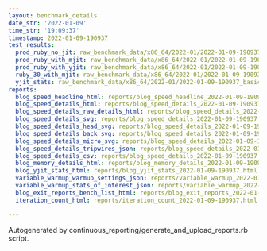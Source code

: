 ```yaml
---
layout: benchmark_details
date_str: '2022-01-09'
time_str: '19:09:37'
timestamp: 2022-01-09-190937
test_results:
  prod_ruby_no_jit: raw_benchmark_data/x86_64/2022-01/2022-01-09-190937_basic_benchmark_prod_ruby_no_jit.json
  prod_ruby_with_mjit: raw_benchmark_data/x86_64/2022-01/2022-01-09-190937_basic_benchmark_prod_ruby_with_mjit.json
  prod_ruby_with_yjit: raw_benchmark_data/x86_64/2022-01/2022-01-09-190937_basic_benchmark_prod_ruby_with_yjit.json
  ruby_30_with_mjit: raw_benchmark_data/x86_64/2022-01/2022-01-09-190937_basic_benchmark_ruby_30_with_mjit.json
  yjit_stats: raw_benchmark_data/x86_64/2022-01/2022-01-09-190937_basic_benchmark_yjit_stats.json
reports:
  blog_speed_headline_html: reports/blog_speed_headline_2022-01-09-190937.html
  blog_speed_details_html: reports/blog_speed_details_2022-01-09-190937.html
  blog_speed_details_raw_details_html: reports/blog_speed_details_2022-01-09-190937.raw_details.html
  blog_speed_details_svg: reports/blog_speed_details_2022-01-09-190937.svg
  blog_speed_details_head_svg: reports/blog_speed_details_2022-01-09-190937.head.svg
  blog_speed_details_back_svg: reports/blog_speed_details_2022-01-09-190937.back.svg
  blog_speed_details_micro_svg: reports/blog_speed_details_2022-01-09-190937.micro.svg
  blog_speed_details_tripwires_json: reports/blog_speed_details_2022-01-09-190937.tripwires.json
  blog_speed_details_csv: reports/blog_speed_details_2022-01-09-190937.csv
  blog_memory_details_html: reports/blog_memory_details_2022-01-09-190937.html
  blog_yjit_stats_html: reports/blog_yjit_stats_2022-01-09-190937.html
  variable_warmup_warmup_settings_json: reports/variable_warmup_2022-01-09-190937.warmup_settings.json
  variable_warmup_stats_of_interest_json: reports/variable_warmup_2022-01-09-190937.stats_of_interest.json
  blog_exit_reports_bench_list_html: reports/blog_exit_reports_2022-01-09-190937.bench_list.html
  iteration_count_html: reports/iteration_count_2022-01-09-190937.html

---
```

Autogenerated by continuous_reporting/generate_and_upload_reports.rb script.
